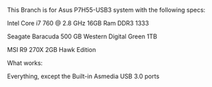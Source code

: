 This Branch is for Asus P7H55-USB3 system with the following specs:

Intel Core i7 760 @ 2.8 GHz 16GB Ram DDR3 1333

Seagate Baracuda 500 GB Western Digital Green 1TB

MSI R9 270X 2GB Hawk Edition

What works:

Everything, except the Built-in Asmedia USB 3.0 ports
